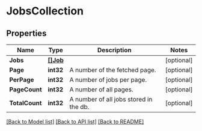 # JobsCollection

## Properties

Name | Type | Description | Notes
------------ | ------------- | ------------- | -------------
**Jobs** | [**[]Job**](Job.md) |  | [optional] 
**Page** | **int32** | A number of the fetched page. | [optional] 
**PerPage** | **int32** | A number of jobs per page. | [optional] 
**PageCount** | **int32** | A number of all pages. | [optional] 
**TotalCount** | **int32** | A number of all jobs stored in the db. | [optional] 

[[Back to Model list]](../README.md#documentation-for-models) [[Back to API list]](../README.md#documentation-for-api-endpoints) [[Back to README]](../README.md)


